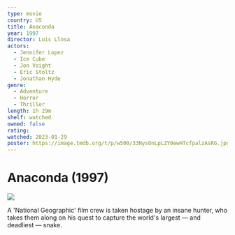 ```yaml
---
type: movie
country: US
title: Anaconda
year: 1997
director: Luis Llosa
actors:
  - Jennifer Lopez
  - Ice Cube
  - Jon Voight
  - Eric Stoltz
  - Jonathan Hyde
genre:
  - Adventure
  - Horror
  - Thriller
length: 1h 29m
shelf: watched
owned: false
rating:
watched: 2023-01-29
poster: https://image.tmdb.org/t/p/w500/33NysOnLpLZY0ewHTcfpalzAsRG.jpg
---
```


# Anaconda (1997)

![](https://image.tmdb.org/t/p/w500/33NysOnLpLZY0ewHTcfpalzAsRG.jpg)

A 'National Geographic' film crew is taken hostage by an insane hunter, who takes them along on his quest to capture the world's largest — and deadliest — snake.